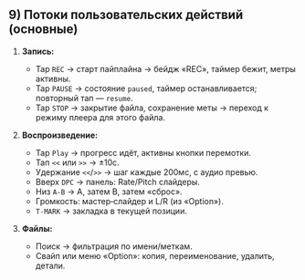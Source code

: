## 9) Потоки пользовательских действий (основные)

1) **Запись:**
   - Tap `REC` → старт пайплайна → бейдж «REC», таймер бежит, метры активны.
   - Tap `PAUSE` → состояние `paused`, таймер останавливается; повторный тап — `resume`.
   - Tap `STOP` → закрытие файла, сохранение меты → переход к режиму плеера для этого файла.

2) **Воспроизведение:**
   - Tap `Play` → прогресс идёт, активны кнопки перемотки.
   - Тап `<<` или `>>` → ±10с.
   - Удержание `<<`/`>>` → шаг каждые 200мс, с аудио превью.
   - Вверх `DPC` → панель: Rate/Pitch слайдеры.
   - Низ `A‑B` → A, затем B, затем «сброс».
   - Громкость: мастер‑слайдер и L/R (из «Option»).
   - `T‑MARK` → закладка в текущей позиции.

3) **Файлы:**
   - Поиск → фильтрация по имени/меткам.
   - Свайп или меню «Option»: копия, переименование, удалить, детали.